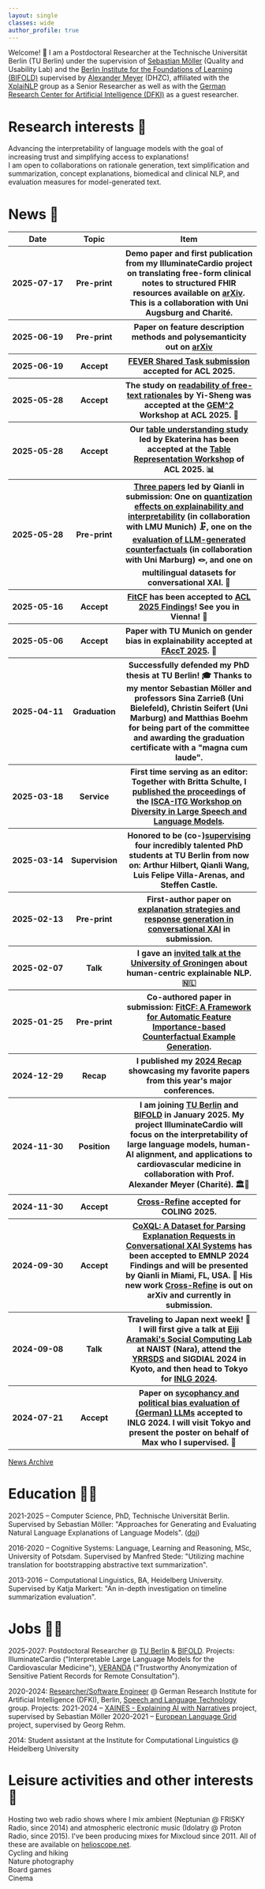 ```yaml
---
layout: single
classes: wide
author_profile: true
---
```


Welcome! 👋 I am a Postdoctoral Researcher at the Technische Universität Berlin (TU Berlin)
under the supervision of [Sebastian Möller](https://www.qu.tu-berlin.de/menue/team/professur/parameter/en/) (Quality and Usability Lab) and the [Berlin Institute for the Foundations of Learning (BIFOLD)](https://www.bifold.berlin/) supervised by [Alexander Meyer]() (DHZC),
affiliated with the [XplaiNLP](https://xplainlp.github.io/authors/nils-feldhus/) group as a Senior Researcher
as well as with the [German Research Center for Artificial Intelligence (DFKI)](https://www.dfki.de/en/web/research/research-departments/speech-and-language-technology) as a guest researcher.

# Research interests 👀
Advancing the interpretability of language models with the goal of increasing trust and simplifying access to explanations!  
I am open to collaborations on rationale generation, text simplification and summarization, concept explanations, biomedical and clinical NLP, and evaluation measures for model-generated text.  

# News 🤩
<table>
  <thead>
    <tr>
      <th>Date</th>
      <th>Topic</th>
      <th>Item</th>
    </tr>
  </thead>
  <tbody>
    <tr>
      <th><nobr>2025-07-17</nobr></th>
      <th>Pre-print</th>
      <th>Demo paper and first publication from my IlluminateCardio project on translating free-form clinical notes to structured FHIR resources available on <a href="https://arxiv.org/abs/2507.12261">arXiv</a>. This is a collaboration with Uni Augsburg and Charité.</th>
    </tr>
    <tr>
      <th>2025-06-19</th>
      <th>Pre-print</th>
      <th>Paper on feature description methods and polysemanticity out on <a href="https://arxiv.org/abs/2506.15538">arXiv</a></th>
    </tr>
    <tr>
      <th>2025-06-19</th>
      <th>Accept</th>
      <th><a href="./publications/#2025">FEVER Shared Task submission</a> accepted for ACL 2025.</th>
    </tr>
    <tr>
      <th>2025-05-28</th>
      <th>Accept</th>
      <th>The study on <a href="https://arxiv.org/abs/2407.01384">readability of free-text rationales</a> by Yi-Sheng was accepted at the <a href="https://gem-benchmark.com/workshop">GEM^2</a> Workshop at ACL 2025. 🧐  </th>
    </tr>
    <tr>
      <th>2025-05-28</th>
      <th>Accept</th>
      <th>Our <a href="./publications/#2025">table understanding study</a> led by Ekaterina has been accepted at the <a href="https://table-representation-learning.github.io/ACL2025/">Table Representation Workshop</a> of ACL 2025. 📊  </th>
    </tr>
    <tr>
      <th>2025-05-28</th>
      <th>Pre-print</th>
      <th><a href="./publications/#2025">Three papers</a> led by Qianli in submission: One on <a href="https://arxiv.org/abs/2505.13963">quantization effects on explainability and interpretability</a> (in collaboration with LMU Munich) 🗜, one on the <a href="https://arxiv.org/abs/2505.13972">evaluation of LLM-generated counterfactuals</a> (in collaboration with Uni Marburg) 🪢, and one on multilingual datasets for conversational XAI. 🧭  </th>
    </tr>
    <tr>
      <th>2025-05-16</th>
      <th>Accept</th>
      <th><a href="https://arxiv.org/abs/2501.00777">FitCF</a> has been accepted to <a href="https://2025.aclweb.org">ACL 2025 Findings</a>! See you in Vienna! 🎡  </th>
    </tr>
    <tr>
      <th>2025-05-06</th>
      <th>Accept</th>
      <th>Paper with TU Munich on gender bias in explainability accepted at <a href="https://programs.sigchi.org/facct/2025/program/content/201842">FAccT 2025</a>. 🦉  </th>
    </tr>
    <tr>
      <th>2025-04-11</th>
      <th>Graduation</th>
      <th>Successfully defended my PhD thesis at TU Berlin! 🎓 Thanks to my mentor Sebastian Möller and professors Sina Zarrieß (Uni Bielefeld), Christin Seifert (Uni Marburg) and Matthias Boehm for being part of the committee and awarding the graduation certificate with a "magna cum laude".  </th>
    </tr>
    <tr>
      <th>2025-03-18</th>
      <th>Service</th>
      <th>First time serving as an editor: Together with Britta Schulte, I <a href="./publications/#2025">published the proceedings</a> of the <a href="https://arxiv.org/abs/2503.10298">ISCA-ITG Workshop on Diversity in Large Speech and Language Models</a>.</th>
    </tr>
    <tr>
      <th>2025-03-14</th>
      <th>Supervision</th>
      <th>Honored to be (co-)<a href="./supervision/index.md">supervising</a> four incredibly talented PhD students at TU Berlin from now on: Arthur Hilbert, Qianli Wang, Luis Felipe Villa-Arenas, and Steffen Castle.  </th>
    </tr>
    <tr>
      <th>2025-02-13</th>
      <th>Pre-print</th>
      <th>First-author paper on <a href="./publications/#2025">explanation strategies and response generation in conversational XAI</a> in submission.  </th>
    </tr>
    <tr>
      <th>2025-02-07</th>
      <th>Talk</th>
      <th>I gave an <a href="./talks/index.md">invited talk at the University of Groningen</a> about human-centric explainable NLP. 🇳🇱  </th>
    </tr>
    <tr>
      <th>2025-01-25</th>
      <th>Pre-print</th>
      <th>Co-authored paper in submission: <a href="./publications/#2025">FitCF: A Framework for Automatic Feature Importance-based Counterfactual Example Generation</a>.  </th>
    </tr>
    <tr>
      <th>2024-12-29</th>
      <th>Recap</th>
      <th>I published my <a href="./recommended/2024.md">2024 Recap</a> showcasing my favorite papers from this year's major conferences.  </th>
    </tr>
    <tr>
      <th>2024-11-30</th>
      <th>Position</th>
      <th>I am joining <a href="https://www.tu.berlin/en/qu/ueber-uns/team-personen/senior-researchers/nils-feldhus">TU Berlin</a> and <a href="https://www.bifold.berlin/">BIFOLD</a> in January 2025. My project IlluminateCardio will focus on the interpretability of large language models, human-AI alignment, and applications to cardiovascular medicine in collaboration with Prof. Alexander Meyer (Charité). 🏛️🏥  </th>
    </tr>
    <tr>
      <th>2024-11-30</th>
      <th>Accept</th>
      <th><a href="./publications/#2025">Cross-Refine</a> accepted for COLING 2025.  </th>
    </tr>
    <tr>
      <th>2024-09-30</th>
      <th>Accept</th>
      <th><a href="./publications/#2024">CoXQL: A Dataset for Parsing Explanation Requests in Conversational XAI Systems</a> has been accepted to EMNLP 2024 Findings and will be presented by Qianli in Miami, FL, USA. 🗽 His new work <a href="./publications/#2025">Cross-Refine</a> is out on arXiv and currently in submission.  </th>
    </tr>
    <tr>
      <th>2024-09-08</th>
      <th>Talk</th>
      <th>Traveling to Japan next week! 🗾 I will first give a talk at <a href="https://luululu.com/en/">Eiji Aramaki's Social Computing Lab</a> at NAIST (Nara), attend the <a href="https://sites.google.com/view/yrrsds2024/program">YRRSDS</a> and SIGDIAL 2024 in Kyoto, and then head to Tokyo for <a href="https://inlg2024.github.io/program.html">INLG 2024</a>.  </th>
    </tr>
    <tr>
      <th>2024-07-21</th>
      <th>Accept</th>
      <th>Paper on <a href="./publications/#2024">sycophancy and political bias evaluation of (German) LLMs</a> accepted to INLG 2024. I will visit Tokyo and present the poster on behalf of Max who I supervised. 🗼</th>
    </tr>
  </tbody>
</table>

[News Archive](old_news.md)



# Education 👨‍🎓
2021-2025 – Computer Science, PhD, Technische Universität Berlin. Supervised by Sebastian Möller: "Approaches for Generating and Evaluating Natural Language Explanations of Language Models". ([doi](https://doi.org/10.14279/depositonce-23821))  

2016-2020 – Cognitive Systems: Language, Learning and Reasoning, MSc, University of Potsdam. Supervised by Manfred Stede: "Utilizing machine translation for bootstrapping abstractive text summarization".  

2013-2016 – Computational Linguistics, BA, Heidelberg University. Supervised by Katja Markert: "An in-depth investigation on timeline summarization evaluation".  

# Jobs 👨‍💼
2025-2027: Postdoctoral Researcher @ [TU Berlin](https://www.tu.berlin/en/qu/ueber-uns/team-personen/senior-researchers/nils-feldhus) & [BIFOLD](https://www.bifold.berlin/). Projects: IlluminateCardio ("Interpretable Large Language Models for the Cardiovascular Medicine"), [VERANDA](https://www.tu.berlin/qu/forschung/laufende-vergangene-projekte/laufende-projekte/veranda) ("Trustworthy Anonymization of Sensitive Patient Records for Remote Consultation").  

2020-2024: [Researcher/Software Engineer](https://www.dfki.de/en/web/about-us/employee/person/nife02) @ German Research Institute for Artificial Intelligence (DFKI), Berlin, [Speech and Language Technology](https://www.dfki.de/en/web/research/research-departments/speech-and-language-technology/) group. Projects: 2021-2024 – [XAINES - Explaining AI with Narratives](https://www.dfki.de/en/web/research/projects-and-publications/projects-overview/project/xaines) project, supervised by Sebastian Möller 2020-2021 – [European Language Grid](https://live.european-language-grid.eu/) project, supervised by Georg Rehm.  

2014: Student assistant at the Institute for Computational Linguistics @ Heidelberg University  



# Leisure activities and other interests 🎵
Hosting two web radio shows where I mix ambient (Neptunian @ FRISKY Radio, since 2014) and atmospheric electronic music (Idolatry @ Proton Radio, since 2015). I've been producing mixes for Mixcloud since 2011. All of these are available on [helioscope.net](https://helioscope.net/).  
Cycling and hiking  
Nature photography  
Board games  
Cinema  
